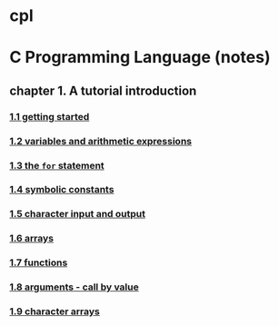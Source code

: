 # cpl

# C Programming Language (notes)

## chapter 1. A tutorial introduction

### [1.1 getting started](./ch1/1_1/README.md)
### [1.2 variables and arithmetic expressions](./ch1/1_2/README.md)
### [1.3 the `for` statement](./ch1/1_3/README.md)
### [1.4 symbolic constants](./ch1/1_4/README.md)
### [1.5 character input and output](./ch1/1_5/README.md)
### [1.6 arrays](./ch1/1_6/README.md)
### [1.7 functions](./ch1/1_7/README.md)
### [1.8 arguments - call by value](./ch1/1_8/README.md)
### [1.9 character arrays](./ch1/1_9/README.md)
